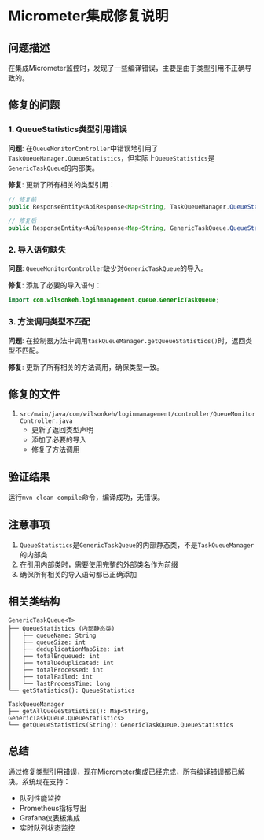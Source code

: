 # Micrometer集成修复说明

## 问题描述

在集成Micrometer监控时，发现了一些编译错误，主要是由于类型引用不正确导致的。

## 修复的问题

### 1. QueueStatistics类型引用错误

**问题**: 在`QueueMonitorController`中错误地引用了`TaskQueueManager.QueueStatistics`，但实际上`QueueStatistics`是`GenericTaskQueue`的内部类。

**修复**: 更新了所有相关的类型引用：

```java
// 修复前
public ResponseEntity<ApiResponse<Map<String, TaskQueueManager.QueueStatistics>>> getAllQueueStatistics()

// 修复后  
public ResponseEntity<ApiResponse<Map<String, GenericTaskQueue.QueueStatistics>>> getAllQueueStatistics()
```

### 2. 导入语句缺失

**问题**: `QueueMonitorController`缺少对`GenericTaskQueue`的导入。

**修复**: 添加了必要的导入语句：

```java
import com.wilsonkeh.loginmanagement.queue.GenericTaskQueue;
```

### 3. 方法调用类型不匹配

**问题**: 在控制器方法中调用`taskQueueManager.getQueueStatistics()`时，返回类型不匹配。

**修复**: 更新了所有相关的方法调用，确保类型一致。

## 修复的文件

1. `src/main/java/com/wilsonkeh/loginmanagement/controller/QueueMonitorController.java`
   - 更新了返回类型声明
   - 添加了必要的导入
   - 修复了方法调用

## 验证结果

运行`mvn clean compile`命令，编译成功，无错误。

## 注意事项

1. `QueueStatistics`是`GenericTaskQueue`的内部静态类，不是`TaskQueueManager`的内部类
2. 在引用内部类时，需要使用完整的外部类名作为前缀
3. 确保所有相关的导入语句都已正确添加

## 相关类结构

```
GenericTaskQueue<T>
├── QueueStatistics (内部静态类)
│   ├── queueName: String
│   ├── queueSize: int
│   ├── deduplicationMapSize: int
│   ├── totalEnqueued: int
│   ├── totalDeduplicated: int
│   ├── totalProcessed: int
│   ├── totalFailed: int
│   └── lastProcessTime: long
└── getStatistics(): QueueStatistics

TaskQueueManager
├── getAllQueueStatistics(): Map<String, GenericTaskQueue.QueueStatistics>
└── getQueueStatistics(String): GenericTaskQueue.QueueStatistics
```

## 总结

通过修复类型引用错误，现在Micrometer集成已经完成，所有编译错误都已解决。系统现在支持：

- 队列性能监控
- Prometheus指标导出
- Grafana仪表板集成
- 实时队列状态监控 